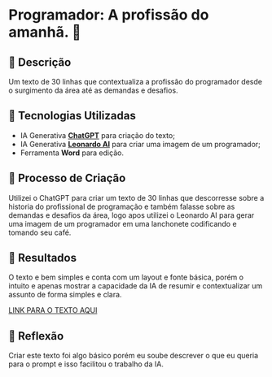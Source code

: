 # Programador: A profissão do amanhã. 🌌

## 📒 Descrição
Um texto de 30 linhas que contextualiza a profissão do programador desde o surgimento da área até as demandas e desafios.

## 🤖 Tecnologias Utilizadas
- IA Generativa **[ChatGPT](https://chat.openai.com)** para criação do texto;
- IA Generativa **[Leonardo AI](https://leonardo.ai)** para criar uma imagem de um programador;
- Ferramenta **Word** para edição.

## 🧐 Processo de Criação
Utilizei o ChatGPT para criar um texto de 30 linhas que descorresse sobre a historia do profissional de programação e também falasse sobre as demandas e desafios da área, logo apos utilizei o Leonardo AI para gerar uma imagem de um programador em uma lanchonete codificando e tomando seu café.

## 🚀 Resultados
O texto e bem simples e conta com um layout e fonte básica, porém o intuito e apenas mostrar a capacidade da IA de resumir e contextualizar um assunto de forma simples e clara.

[LINK PARA O TEXTO AQUI ](https://github.com/Nickolas-tec/lab-natty-or-not/blob/main/exemplos)

## 💭 Reflexão
Criar este texto foi algo básico porém eu soube descrever o que eu queria para o prompt e isso facilitou o trabalho da IA.
